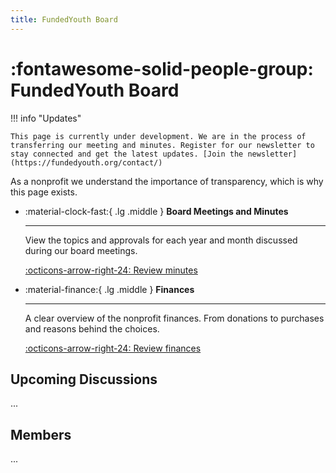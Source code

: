 ```yaml
---
title: FundedYouth Board
---
```


# :fontawesome-solid-people-group: FundedYouth Board

!!! info "Updates"

    This page is currently under development. We are in the process of transferring our meeting and minutes. Register for our newsletter to stay connected and get the latest updates. [Join the newsletter](https://fundedyouth.org/contact/)



As a nonprofit we understand the importance of transparency, which is why this page exists.

<div class="grid cards" markdown>

-   :material-clock-fast:{ .lg .middle } __Board Meetings and Minutes__

    ---

    View the topics and approvals for each year and month discussed during our board meetings.

    [:octicons-arrow-right-24: Review minutes](#)


-   :material-finance:{ .lg .middle } __Finances__

    ---

    A clear overview of the nonprofit finances. From donations to purchases and reasons behind the choices.

    [:octicons-arrow-right-24: Review finances](#)

</div>

## Upcoming Discussions

...

## Members

...